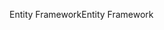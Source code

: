 <span data-ttu-id="59519-101">Entity Framework</span><span class="sxs-lookup"><span data-stu-id="59519-101">Entity Framework</span></span>
